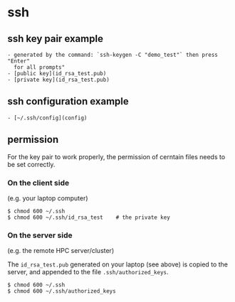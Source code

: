 # ssh

## ssh key pair example

    - generated by the command: `ssh-keygen -C "demo_test"` then press "Enter"
      for all prompts"
    - [public key](id_rsa_test.pub)
    - [private key](id_rsa_test.pub)

## ssh configuration example

    - [~/.ssh/config](config)

## permission

For the key pair to work properly, the permission of cerntain files needs to be
set correctly.

### On the client side

(e.g. your laptop computer)

```
$ chmod 600 ~/.ssh
$ chmod 600 ~/.ssh/id_rsa_test    # the private key

```

### On the server side

(e.g. the remote HPC server/cluster)

The `id_rsa_test.pub` generated on your laptop (see above) is copied to the
server, and appended to the file `.ssh/authorized_keys`.

```
$ chmod 600 ~/.ssh
$ chmod 600 ~/.ssh/authorized_keys

```

